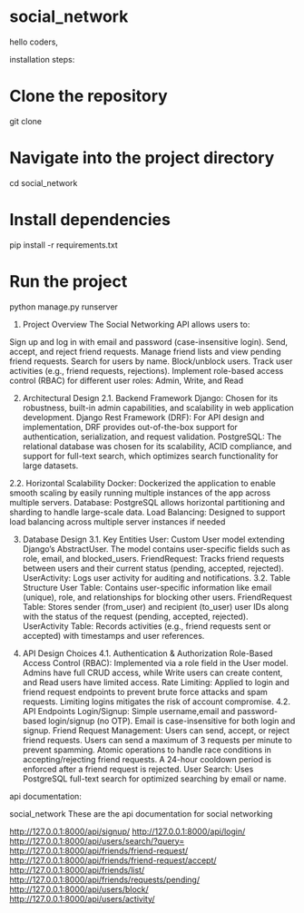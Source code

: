 ﻿# social_network

 hello coders,

installation steps:

# Clone the repository
git clone <your-repo-link>

# Navigate into the project directory
cd social_network

# Install dependencies
pip install -r requirements.txt

# Run the project
python manage.py runserver

1. Project Overview
The Social Networking API allows users to:

Sign up and log in with email and password (case-insensitive login).
Send, accept, and reject friend requests.
Manage friend lists and view pending friend requests.
Search for users by name.
Block/unblock users.
Track user activities (e.g., friend requests, rejections).
Implement role-based access control (RBAC) for different user roles: Admin, Write, and Read

2. Architectural Design
2.1. Backend Framework
Django: Chosen for its robustness, built-in admin capabilities, and scalability in web application development.
Django Rest Framework (DRF): For API design and implementation, DRF provides out-of-the-box support for authentication, serialization, and request validation.
PostgreSQL: The relational database was chosen for its scalability, ACID compliance, and support for full-text search, which optimizes search functionality for large datasets.

2.2. Horizontal Scalability
Docker: Dockerized the application to enable smooth scaling by easily running multiple instances of the app across multiple servers.
Database: PostgreSQL allows horizontal partitioning and sharding to handle large-scale data.
Load Balancing: Designed to support load balancing across multiple server instances if needed

3. Database Design
3.1. Key Entities
User: Custom User model extending Django’s AbstractUser. The model contains user-specific fields such as role, email, and blocked_users.
FriendRequest: Tracks friend requests between users and their current status (pending, accepted, rejected).
UserActivity: Logs user activity for auditing and notifications.
3.2. Table Structure
User Table: Contains user-specific information like email (unique), role, and relationships for blocking other users.
FriendRequest Table: Stores sender (from_user) and recipient (to_user) user IDs along with the status of the request (pending, accepted, rejected).
UserActivity Table: Records activities (e.g., friend requests sent or accepted) with timestamps and user references.

4. API Design Choices
4.1. Authentication & Authorization
Role-Based Access Control (RBAC): Implemented via a role field in the User model. Admins have full CRUD access, while Write users can create content, and Read users have limited access.
Rate Limiting: Applied to login and friend request endpoints to prevent brute force attacks and spam requests. Limiting logins mitigates the risk of account compromise.
4.2. API Endpoints
Login/Signup:
Simple username,email and password-based login/signup (no OTP).
Email is case-insensitive for both login and signup.
Friend Request Management:
Users can send, accept, or reject friend requests. Users can send a maximum of 3 requests per minute to prevent spamming.
Atomic operations to handle race conditions in accepting/rejecting friend requests.
A 24-hour cooldown period is enforced after a friend request is rejected.
User Search:
Uses PostgreSQL full-text search for optimized searching by email or name.

api documentation:

social_network
These are the api documentation for social networking

http://127.0.0.1:8000/api/signup/
http://127.0.0.1:8000/api/login/
http://127.0.0.1:8000/api/users/search/?query=<name>
http://127.0.0.1:8000/api/friends/friend-request/
http://127.0.0.1:8000/api/friends/friend-request/accept/
http://127.0.0.1:8000/api/friends/list/
http://127.0.0.1:8000/api/friends/requests/pending/
http://127.0.0.1:8000/api/users/block/
http://127.0.0.1:8000/api/users/activity/






